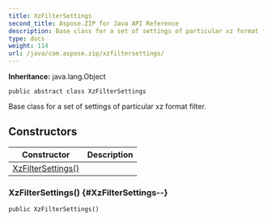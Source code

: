 ```yaml
---
title: XzFilterSettings
second_title: Aspose.ZIP for Java API Reference
description: Base class for a set of settings of particular xz format filter.
type: docs
weight: 114
url: /java/com.aspose.zip/xzfiltersettings/
---
```


**Inheritance:**
java.lang.Object
```
public abstract class XzFilterSettings
```

Base class for a set of settings of particular xz format filter.
## Constructors

| Constructor | Description |
| --- | --- |
| [XzFilterSettings()](#XzFilterSettings--) |  |
### XzFilterSettings() {#XzFilterSettings--}
```
public XzFilterSettings()
```


